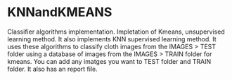 # KNNandKMEANS
Classifier algorithms implementation.
Impletation of Kmeans, unsupervised learning method. It also implements KNN supervised learning method.
It uses these algorithms to classify cloth images from the IMAGES > TEST folder using a database of images from the IMAGES > TRAIN folder for kmeans.
You can add any imatges you want to TEST folder and TRAIN folder.
It also has an report file.
